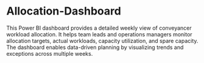 # Allocation-Dashboard
This Power BI dashboard provides a detailed weekly view of conveyancer workload allocation. It helps team leads and operations managers monitor allocation targets, actual workloads, capacity utilization, and spare capacity. The dashboard enables data-driven planning by visualizing trends and exceptions across multiple weeks.
